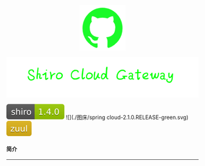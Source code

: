 <p align="center">
  <img width="120" src="./图床/logo-github.png">
  <div>
  	<img  src="./图床/title.PNG">
  </div>
</p>

![](./图床/shiro-1.4.0-green.svg)
![](./图床/spring cloud-2.1.0.RELEASE-green.svg)
![](./图床/zuul-yellow.svg)

#### 简介

---

